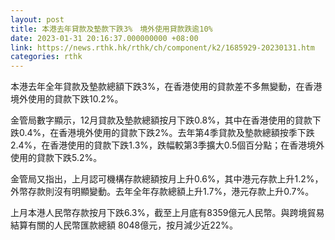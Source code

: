 ```yaml
---
layout: post
title: 本港去年貸款及墊款下跌3%　境外使用貸款跌逾10%
date: 2023-01-31 20:16:37.000000000 +08:00
link: https://news.rthk.hk/rthk/ch/component/k2/1685929-20230131.htm
categories: rthk
---
```


本港去年全年貸款及墊款總額下跌3%，在香港使用的貸款差不多無變動，在香港境外使用的貸款下跌10.2%。

金管局數字顯示，12月貸款及墊款總額按月下跌0.8%，其中在香港使用的貸款下跌0.4%，在香港境外使用的貸款下跌2%。去年第4季貸款及墊款總額按季下跌2.4%，在香港使用的貸款下跌1.3%，跌幅較第3季擴大0.5個百分點；在香港境外使用的貸款下跌5.2%。

金管局又指出，上月認可機構存款總額按月上升0.6%，其中港元存款上升1.2%，外幣存款則沒有明顯變動。去年全年存款總額上升1.7%，港元存款上升0.7%。

上月本港人民幣存款按月下跌6.3%，截至上月底有8359億元人民幣。與跨境貿易結算有關的人民幣匯款總額 8048億元，按月減少近22%。
